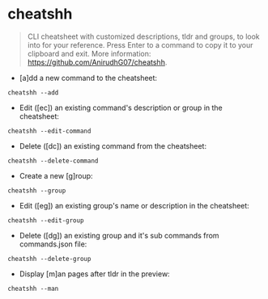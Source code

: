 # cheatshh

> CLI cheatsheet with customized descriptions, tldr and groups, to look into for your reference.
> Press Enter to a command to copy it to your clipboard and exit.
> More information: <https://github.com/AnirudhG07/cheatshh>.

- [a]dd a new command to the cheatsheet:

`cheatshh --add`

- Edit ([ec]) an existing command's description or group in the cheatsheet:

`cheatshh --edit-command`

- Delete ([dc]) an existing command from the cheatsheet:

`cheatshh --delete-command`

- Create a new [g]roup:

`cheatshh --group`

- Edit ([eg]) an existing group's name or description in the cheatsheet:

`cheatshh --edit-group`

- Delete ([dg]) an existing group and it's sub commands from commands.json file:

`cheatshh --delete-group`

- Display [m]an pages after tldr in the preview:

`cheatshh --man`
